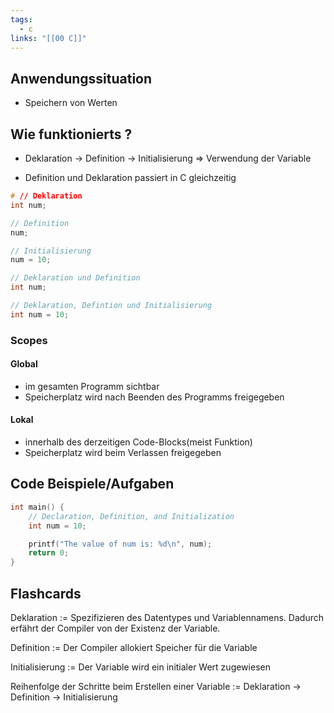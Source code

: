 ```yaml
---
tags:
  - c
links: "[[00 C]]"
---
```

## Anwendungssituation
- Speichern von Werten

## Wie funktionierts ?
- Deklaration -> Definition -> Initialisierung => Verwendung der Variable
<!--SR:!2024-08-21,4,286-->
- Definition und Deklaration passiert in C gleichzeitig
```C
# // Deklaration
int num;

// Definition
num;

// Initialisierung
num = 10;

// Deklaration und Definition
int num;

// Deklaration, Defintion und Initialisierung
int num = 10;
```
### Scopes
#### Global
- im gesamten Programm sichtbar
- Speicherplatz wird nach Beenden des Programms freigegeben
#### Lokal
- innerhalb des derzeitigen Code-Blocks(meist Funktion)
- Speicherplatz wird beim Verlassen freigegeben

## Code Beispiele/Aufgaben
```c
int main() {
    // Declaration, Definition, and Initialization
    int num = 10; 

    printf("The value of num is: %d\n", num);
    return 0;
}
```

## Flashcards
Deklaration := Spezifizieren des Datentypes und Variablennamens. Dadurch erfährt der Compiler von der Existenz der Variable.
<!--SR:!2024-10-05,4,274-->


<!--SR:!2025-06-10,297,310-->
Definition := Der Compiler allokiert Speicher für die Variable
<!--SR:!2024-10-05,4,274-->


<!--SR:!2025-01-24,160,310-->
Initialisierung := Der Variable wird ein initialer Wert zugewiesen


<!--SR:!2025-03-23,218,330-->
Reihenfolge der Schritte beim Erstellen einer Variable := Deklaration -> Definition -> Initialisierung
<!--SR:!2025-02-09,176,310-->
